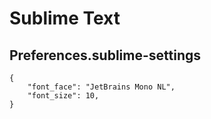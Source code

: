# Sublime Text

## Preferences.sublime-settings

```
{
	"font_face": "JetBrains Mono NL",
	"font_size": 10,
}
```
